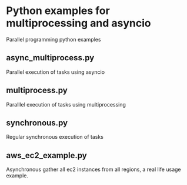 # Python examples for multiprocessing and asyncio
Parallel programming python examples

## async_multiprocess.py 
Parallel execution of tasks using asyncio

## multiprocess.py
Paralllel execution of tasks using multiprocessing

## synchronous.py
Regular synchronous execution of tasks

## aws_ec2_example.py
Asynchronous gather all ec2 instances from all regions, a real life usage example.
